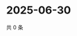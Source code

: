 # 2025-06-30

共 0 条

<!-- BEGIN ZHIHUVIDEO -->
<!-- 最后更新时间 Mon Jun 30 2025 10:55:25 GMT+0800 (China Standard Time) -->

<!-- END ZHIHUVIDEO -->
